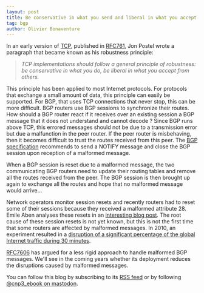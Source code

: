 ```yaml
---
layout: post
title: Be conservative in what you send and liberal in what you accept
tag: bgp
author: Olivier Bonaventure
---
```


In an early version of [TCP](https://beta.computer-networking.info/syllabus/default/protocols/tcp.html), published in [RFC761](https://datatracker.ietf.org/doc/html/rfc761), Jon Postel wrote a paragraph that became known as his robustness principle: 

> *TCP implementations should follow a general principle of robustness:*
> *be conservative in what you do, be liberal in what you accept from*
> *others.*

This principle has been applied to most Internet protocols. For protocols that exchange a small amount of data, this principle can easily be supported. For BGP, that uses TCP connections that never stop, this can be more difficult. BGP routers use BGP sessions to synchronize their routes. How should a BGP router react if it receives over an existing session a BGP message that it does not understand and cannot decode ? Since BGP runs above TCP, this errored messages should not be due to a transmission error but due a malfunction in the peer router. If the peer router is misbehaving, then it becomes difficult to trust the routes received from this peer. The [BGP specification](https://www.rfc-editor.org/rfc/rfc4271) recommends to send a NOTIFY message and close the BGP session upon reception of a malformed message.

When a BGP session is reset due to a malformed message, the two communicating BGP routers need to update their routing tables and remove all the routes received from the peer. The BGP session is then brought up again to exchange all the routes and hope that no malformed message would arrive...

Network operators monitor session resets and recently routers had to reset some of their sessions because they received a malformed attribute 28. Emile Aben analyses these resets in an [interesting blog post](https://labs.ripe.net/author/emileaben/unknown-attribute-28-a-source-of-entropy-in-interdomain-routing/). The root cause of these session resets is not yet known, but this is not the first time that some routers are affected by malformed messages. In 2010, an experiment resulted in a [disruption of a significant percentage of the global Internet traffic during 30 minutes](https://labs.ripe.net/Members/erik/ripe-ncc-and-duke-university-bgp-experiment/).

[RFC7606](https://datatracker.ietf.org/doc/html/rfc7606) has argued for a less rigid approach to handle malformed BGP messages. We'll see in the coming years whether its deployment reduces the disruptions caused by malformed messages.

 
 You can follow this blog by subscribing to its [RSS feed](http://blog.computer-networking.info/feed.xml) or by following [@cnp3_ebook on mastodon](https://mastodon.acm.org/@cnp3_ebook). 
 
